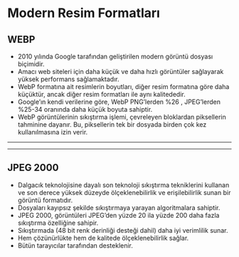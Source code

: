 # Modern Resim Formatları

## WEBP
- 2010 yılında Google tarafından geliştirilen modern görüntü dosyası biçimidir.  
- Amacı web siteleri için daha küçük ve daha hızlı görüntüler sağlayarak yüksek performans sağlamaktadır.  
- WebP formatına ait resimlerin boyutları, diğer resim formatına göre daha küçüktür, ancak diğer resim formatları ile aynı kalitededir.
- Google’ın kendi verilerine göre, WebP PNG’lerden %26 , JPEG’lerden %25-34 oranında daha küçük boyuta sahiptir. 
- WebP görüntülerinin sıkıştırma işlemi, çevreleyen bloklardan piksellerin tahminine dayanır. Bu, piksellerin tek bir dosyada birden çok kez kullanılmasına izin verir.
***
***
## JPEG 2000
- Dalgacık teknolojisine dayalı son teknoloji sıkıştırma tekniklerini kullanan ve son derece yüksek düzeyde ölçeklenebilirlik ve erişilebilirlik sunan bir görüntü formatıdır.
- Dosyaları kayıpsız şekilde sıkıştırmaya yarayan algoritmalara sahiptir.
- JPEG 2000, görüntüleri JPEG’den yüzde 20 ila yüzde 200 daha fazla sıkıştırma özelliğine sahipir.
- Sıkıştırmada (48 bit renk derinliği desteği dahil) daha iyi verimlilik sunar.
- Hem çözünürlükte hem de kalitede ölçeklenebilirlik sağlar.
- Bütün tarayıcılar tarafından desteklenir.
